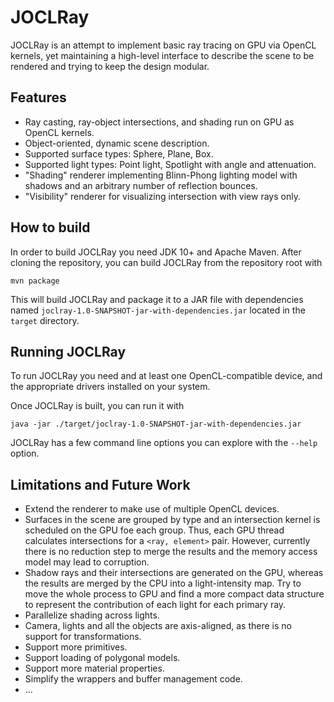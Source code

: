 # JOCLRay
JOCLRay is an attempt to implement basic ray tracing on GPU via OpenCL kernels, yet maintaining a high-level interface to describe the scene to be rendered and trying to keep the design modular.

## Features
- Ray casting, ray-object intersections, and shading run on GPU as OpenCL kernels.
- Object-oriented, dynamic scene description.
- Supported surface types: Sphere, Plane, Box.
- Supported light types: Point light, Spotlight with angle and attenuation.
- "Shading" renderer implementing Blinn-Phong lighting model with shadows and an arbitrary number of reflection bounces.
- "Visibility" renderer for visualizing intersection with view rays only.

## How to build

In order to build  JOCLRay you need JDK 10+ and Apache Maven. After cloning the repository, you can build JOCLRay from the repository root with
``` 
mvn package
```
This will build JOCLRay and package it to a JAR file with dependencies named `joclray-1.0-SNAPSHOT-jar-with-dependencies.jar` located in the `target` directory.

## Running JOCLRay
To run JOCLRay you need and at least one OpenCL-compatible device, and the appropriate drivers installed on your system.

Once JOCLRay is built, you can run it with
```
java -jar ./target/joclray-1.0-SNAPSHOT-jar-with-dependencies.jar
```

JOCLRay has a few command line options you can explore with the `--help` option.

## Limitations and Future Work
- Extend the renderer to make use of multiple OpenCL devices.
- Surfaces in the scene are grouped by type and an intersection kernel is scheduled on the GPU foe each group. Thus, each GPU thread calculates intersections for a `<ray, element>` pair. However, currently there is no reduction step to merge the results and the memory access model may lead to corruption.
- Shadow rays and their intersections are generated on the GPU, whereas the results are merged by the CPU into a light-intensity map. Try to move the whole process to GPU and find a more compact data structure to represent the contribution of each light for each primary ray.
- Parallelize shading across lights.
- Camera, lights and all the objects are axis-aligned, as there is no support for transformations.
- Support more primitives.
- Support loading of polygonal models.
- Support more material properties.
- Simplify the wrappers and buffer management code.
- ...